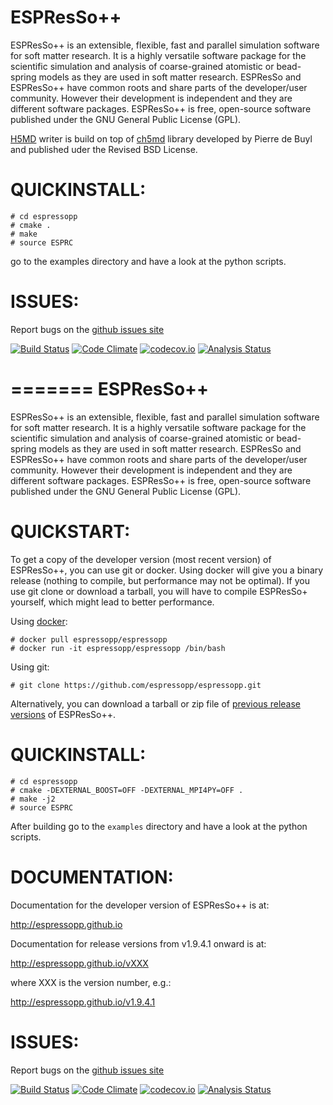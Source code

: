 ESPResSo++
==========

ESPResSo++ is an extensible, flexible, fast and parallel simulation software for
soft matter research. It is a highly versatile software package for the
scientific simulation and analysis of coarse-grained atomistic or bead-spring
models as they are used in soft matter research. ESPResSo and ESPResSo++ have
common roots and share parts of the developer/user community. However their
development is independent and they are different software packages. ESPResSo++
is free, open-source software published under the GNU General Public License
(GPL).

[H5MD](http://nongnu.org/h5md/) writer is build on top of 
[ch5md](https://github.com/pdebuyl/ch5md) library developed
by Pierre de Buyl and published uder the Revised BSD License.

QUICKINSTALL:
=============

```
# cd espressopp
# cmake .
# make
# source ESPRC
```

go to the examples directory and have a look at the python scripts.

ISSUES:
=======

Report bugs on the [github issues site](https://github.com/espressopp/espressopp/issues)


[![Build Status](https://travis-ci.org/espressopp/espressopp.svg?branch=master)](https://travis-ci.org/espressopp/espressopp)
[![Code Climate](https://codeclimate.com/github/espressopp/espressopp/badges/gpa.svg)](https://codeclimate.com/github/espressopp/espressopp)
[![codecov.io](https://codecov.io/github/espressopp/espressopp/coverage.svg?branch=master)](https://codecov.io/github/espressopp/espressopp?branch=master)
[![Analysis Status](https://scan.coverity.com/projects/8143/badge.svg?flat=1)](https://scan.coverity.com/projects/espressopp-espressopp)

=======
ESPResSo++
==========

ESPResSo++ is an extensible, flexible, fast and parallel simulation software for
soft matter research. It is a highly versatile software package for the
scientific simulation and analysis of coarse-grained atomistic or bead-spring
models as they are used in soft matter research. ESPResSo and ESPResSo++ have
common roots and share parts of the developer/user community. However their
development is independent and they are different software packages. ESPResSo++
is free, open-source software published under the GNU General Public License
(GPL).

QUICKSTART:
===========

To get a copy of the developer version (most recent version) of ESPResSo++, you can use git or docker. Using docker will give you a binary release (nothing to compile, but performance may not be optimal). If you use git clone or download a tarball, you will have to compile ESPResSo+ yourself, which might lead to better performance.

Using [docker](https://www.docker.com):
```
# docker pull espressopp/espressopp
# docker run -it espressopp/espressopp /bin/bash
```

Using git:
```
# git clone https://github.com/espressopp/espressopp.git
```

Alternatively, you can download a tarball or zip file of [previous release versions](https://github.com/espressopp/espressopp/releases) of ESPResSo++.

QUICKINSTALL:
=============

```
# cd espressopp
# cmake -DEXTERNAL_BOOST=OFF -DEXTERNAL_MPI4PY=OFF .
# make -j2
# source ESPRC
```

After building go to the `examples` directory and have a look at the python scripts.

DOCUMENTATION:
==============

Documentation for the developer version of ESPResSo++ is at:

http://espressopp.github.io

Documentation for release versions from v1.9.4.1 onward is at:

http://espressopp.github.io/vXXX

where XXX is the version number, e.g.: 

http://espressopp.github.io/v1.9.4.1

ISSUES:
=======

Report bugs on the [github issues site](https://github.com/espressopp/espressopp/issues)


[![Build Status](https://travis-ci.org/espressopp/espressopp.svg?branch=master)](https://travis-ci.org/espressopp/espressopp)
[![Code Climate](https://codeclimate.com/github/espressopp/espressopp/badges/gpa.svg)](https://codeclimate.com/github/espressopp/espressopp)
[![codecov.io](https://codecov.io/github/espressopp/espressopp/coverage.svg?branch=master)](https://codecov.io/github/espressopp/espressopp?branch=master)
[![Analysis Status](https://scan.coverity.com/projects/8143/badge.svg?flat=1)](https://scan.coverity.com/projects/espressopp-espressopp)
